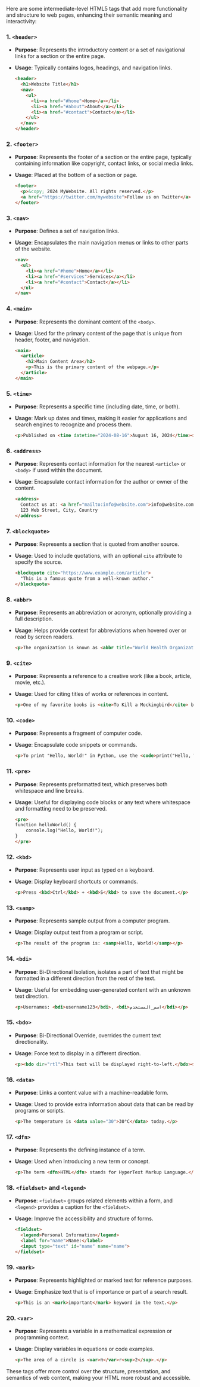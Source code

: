 Here are some intermediate-level HTML5 tags that add more functionality and structure to web pages, enhancing their semantic meaning and interactivity:

### **1. `<header>`**
- **Purpose**: Represents the introductory content or a set of navigational links for a section or the entire page.
- **Usage**: Typically contains logos, headings, and navigation links.

  ```html
  <header>
    <h1>Website Title</h1>
    <nav>
      <ul>
        <li><a href="#home">Home</a></li>
        <li><a href="#about">About</a></li>
        <li><a href="#contact">Contact</a></li>
      </ul>
    </nav>
  </header>
  ```

### **2. `<footer>`**
- **Purpose**: Represents the footer of a section or the entire page, typically containing information like copyright, contact links, or social media links.
- **Usage**: Placed at the bottom of a section or page.

  ```html
  <footer>
    <p>&copy; 2024 MyWebsite. All rights reserved.</p>
    <a href="https://twitter.com/mywebsite">Follow us on Twitter</a>
  </footer>
  ```

### **3. `<nav>`**
- **Purpose**: Defines a set of navigation links.
- **Usage**: Encapsulates the main navigation menus or links to other parts of the website.

  ```html
  <nav>
    <ul>
      <li><a href="#home">Home</a></li>
      <li><a href="#services">Services</a></li>
      <li><a href="#contact">Contact</a></li>
    </ul>
  </nav>
  ```

### **4. `<main>`**
- **Purpose**: Represents the dominant content of the `<body>`.
- **Usage**: Used for the primary content of the page that is unique from header, footer, and navigation.

  ```html
  <main>
    <article>
      <h2>Main Content Area</h2>
      <p>This is the primary content of the webpage.</p>
    </article>
  </main>
  ```

### **5. `<time>`**
- **Purpose**: Represents a specific time (including date, time, or both).
- **Usage**: Mark up dates and times, making it easier for applications and search engines to recognize and process them.

  ```html
  <p>Published on <time datetime="2024-08-16">August 16, 2024</time></p>
  ```

### **6. `<address>`**
- **Purpose**: Represents contact information for the nearest `<article>` or `<body>` if used within the document.
- **Usage**: Encapsulate contact information for the author or owner of the content.

  ```html
  <address>
    Contact us at: <a href="mailto:info@website.com">info@website.com</a><br>
    123 Web Street, City, Country
  </address>
  ```

### **7. `<blockquote>`**
- **Purpose**: Represents a section that is quoted from another source.
- **Usage**: Used to include quotations, with an optional `cite` attribute to specify the source.

  ```html
  <blockquote cite="https://www.example.com/article">
    "This is a famous quote from a well-known author."
  </blockquote>
  ```

### **8. `<abbr>`**
- **Purpose**: Represents an abbreviation or acronym, optionally providing a full description.
- **Usage**: Helps provide context for abbreviations when hovered over or read by screen readers.

  ```html
  <p>The organization is known as <abbr title="World Health Organization">WHO</abbr>.</p>
  ```

### **9. `<cite>`**
- **Purpose**: Represents a reference to a creative work (like a book, article, movie, etc.).
- **Usage**: Used for citing titles of works or references in content.

  ```html
  <p>One of my favorite books is <cite>To Kill a Mockingbird</cite> by Harper Lee.</p>
  ```

### **10. `<code>`**
- **Purpose**: Represents a fragment of computer code.
- **Usage**: Encapsulate code snippets or commands.

  ```html
  <p>To print "Hello, World!" in Python, use the <code>print("Hello, World!")</code> command.</p>
  ```

### **11. `<pre>`**
- **Purpose**: Represents preformatted text, which preserves both whitespace and line breaks.
- **Usage**: Useful for displaying code blocks or any text where whitespace and formatting need to be preserved.

  ```html
  <pre>
  function helloWorld() {
      console.log("Hello, World!");
  }
  </pre>
  ```

### **12. `<kbd>`**
- **Purpose**: Represents user input as typed on a keyboard.
- **Usage**: Display keyboard shortcuts or commands.

  ```html
  <p>Press <kbd>Ctrl</kbd> + <kbd>S</kbd> to save the document.</p>
  ```

### **13. `<samp>`**
- **Purpose**: Represents sample output from a computer program.
- **Usage**: Display output text from a program or script.

  ```html
  <p>The result of the program is: <samp>Hello, World!</samp></p>
  ```

### **14. `<bdi>`**
- **Purpose**: Bi-Directional Isolation, isolates a part of text that might be formatted in a different direction from the rest of the text.
- **Usage**: Useful for embedding user-generated content with an unknown text direction.

  ```html
  <p>Usernames: <bdi>username123</bdi>, <bdi>اسم_المستخدم</bdi></p>
  ```

### **15. `<bdo>`**
- **Purpose**: Bi-Directional Override, overrides the current text directionality.
- **Usage**: Force text to display in a different direction.

  ```html
  <p><bdo dir="rtl">This text will be displayed right-to-left.</bdo></p>
  ```

### **16. `<data>`**
- **Purpose**: Links a content value with a machine-readable form.
- **Usage**: Used to provide extra information about data that can be read by programs or scripts.

  ```html
  <p>The temperature is <data value="30">30°C</data> today.</p>
  ```

### **17. `<dfn>`**
- **Purpose**: Represents the defining instance of a term.
- **Usage**: Used when introducing a new term or concept.

  ```html
  <p>The term <dfn>HTML</dfn> stands for HyperText Markup Language.</p>
  ```

### **18. `<fieldset>` and `<legend>`**
- **Purpose**: `<fieldset>` groups related elements within a form, and `<legend>` provides a caption for the `<fieldset>`.
- **Usage**: Improve the accessibility and structure of forms.

  ```html
  <fieldset>
    <legend>Personal Information</legend>
    <label for="name">Name:</label>
    <input type="text" id="name" name="name">
  </fieldset>
  ```

### **19. `<mark>`**
- **Purpose**: Represents highlighted or marked text for reference purposes.
- **Usage**: Emphasize text that is of importance or part of a search result.

  ```html
  <p>This is an <mark>important</mark> keyword in the text.</p>
  ```

### **20. `<var>`**
- **Purpose**: Represents a variable in a mathematical expression or programming context.
- **Usage**: Display variables in equations or code examples.

  ```html
  <p>The area of a circle is <var>π</var>r<sup>2</sup>.</p>
  ```

These tags offer more control over the structure, presentation, and semantics of web content, making your HTML more robust and accessible.